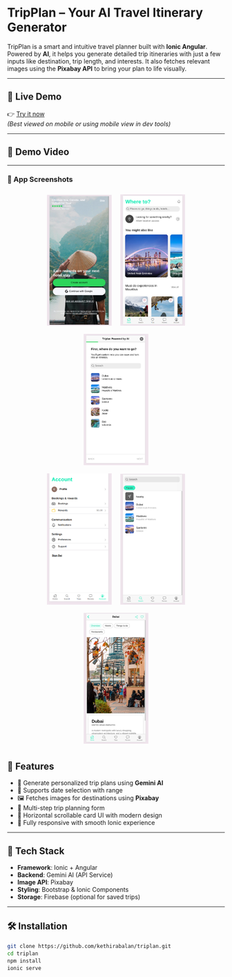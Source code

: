 # TripPlan – Your AI Travel Itinerary Generator

TripPlan is a smart and intuitive travel planner built with **Ionic Angular**. Powered by **AI**, it helps you generate detailed trip itineraries with just a few inputs like destination, trip length, and interests. It also fetches relevant images using the **Pixabay API** to bring your plan to life visually.

---

## 🔗 Live Demo

👉 [Try it now](https://triplan-247f3.web.app/)  
*(Best viewed on mobile or using mobile view in dev tools)*

---

## 🎥 Demo Video



---

<h3>📸 App Screenshots</h3>

<div align="center">
  <img src="src/assets/screenshots/login.png" alt="Login" width="150" style="margin: 8px;" />
  <img src="src/assets/screenshots/home.png" alt="Home" width="150" style="margin: 8px;" />
  <img src="src/assets/screenshots/ai.png" alt="AI Itinerary" width="150" style="margin: 8px;" /><br>
  <img src="src/assets/screenshots/account.png" alt="Account" width="150" style="margin: 8px;" />
  <img src="src/assets/screenshots/search.png" alt="Search" width="150" style="margin: 8px;" />
  <img src="src/assets/screenshots/place-preview.png" alt="Place Preview" width="150" style="margin: 8px;" />
</div>

## 🚀 Features

- 🧠 Generate personalized trip plans using **Gemini AI**
- 📅 Supports date selection with range
- 🖼️ Fetches images for destinations using **Pixabay**
- 🧳 Multi-step trip planning form
- 🧭 Horizontal scrollable card UI with modern design
- 📱 Fully responsive with smooth Ionic experience

---

## 🔧 Tech Stack

- **Framework**: Ionic + Angular
- **Backend**: Gemini AI (API Service)
- **Image API**: Pixabay
- **Styling**: Bootstrap & Ionic Components
- **Storage**: Firebase (optional for saved trips)

---

## 🛠️ Installation

```bash
git clone https://github.com/kethirabalan/triplan.git
cd triplan
npm install
ionic serve

